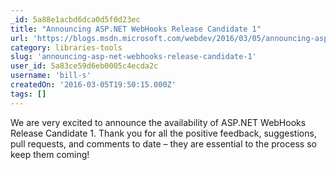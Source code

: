 ```yaml
---
_id: 5a88e1acbd6dca0d5f0d23ec
title: "Announcing ASP.NET WebHooks Release Candidate 1"
url: 'https://blogs.msdn.microsoft.com/webdev/2016/03/05/announcing-asp-net-webhooks-release-candidate-1/'
category: libraries-tools
slug: 'announcing-asp-net-webhooks-release-candidate-1'
user_id: 5a83ce59d6eb0005c4ecda2c
username: 'bill-s'
createdOn: '2016-03-05T19:50:15.000Z'
tags: []
---
```


We are very excited to announce the availability of ASP.NET WebHooks Release Candidate 1. Thank you for all the positive feedback, suggestions, pull requests, and comments to date – they are essential to the process so keep them coming!
